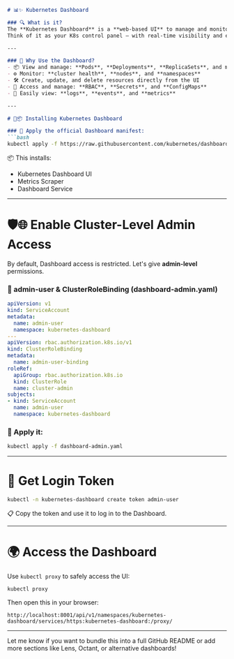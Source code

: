 

```markdown
# 📊✨ Kubernetes Dashboard

### 🔍 What is it?
The **Kubernetes Dashboard** is a **web-based UI** to manage and monitor your cluster.  
Think of it as your K8s control panel — with real-time visibility and editing power! 😎

---

### 🎯 Why Use the Dashboard?
- 📦 View and manage: **Pods**, **Deployments**, **ReplicaSets**, and more
- ⚙️ Monitor: **cluster health**, **nodes**, and **namespaces**
- 🛠️ Create, update, and delete resources directly from the UI
- 🔐 Access and manage: **RBAC**, **Secrets**, and **ConfigMaps**
- 🚨 Easily view: **logs**, **events**, and **metrics**

---

# 🚀📦 Installing Kubernetes Dashboard

### 🔧 Apply the official Dashboard manifest:
```bash
kubectl apply -f https://raw.githubusercontent.com/kubernetes/dashboard/v2.7.0/aio/deploy/recommended.yaml
```

📦 This installs:
- Kubernetes Dashboard UI  
- Metrics Scraper  
- Dashboard Service  

---

# 🛡️🌐 Enable Cluster-Level Admin Access

By default, Dashboard access is restricted. Let's give **admin-level** permissions.

### 📄 admin-user & ClusterRoleBinding (dashboard-admin.yaml)
```yaml
apiVersion: v1
kind: ServiceAccount
metadata:
  name: admin-user
  namespace: kubernetes-dashboard
---
apiVersion: rbac.authorization.k8s.io/v1
kind: ClusterRoleBinding
metadata:
  name: admin-user-binding
roleRef:
  apiGroup: rbac.authorization.k8s.io
  kind: ClusterRole
  name: cluster-admin
subjects:
- kind: ServiceAccount
  name: admin-user
  namespace: kubernetes-dashboard
```

### 🚀 Apply it:
```bash
kubectl apply -f dashboard-admin.yaml
```

---

# 🔑 Get Login Token
```bash
kubectl -n kubernetes-dashboard create token admin-user
```
📋 Copy the token and use it to log in to the Dashboard.

---

# 🌍 Access the Dashboard
Use `kubectl proxy` to safely access the UI:

```bash
kubectl proxy
```

Then open this in your browser:
```
http://localhost:8001/api/v1/namespaces/kubernetes-dashboard/services/https:kubernetes-dashboard:/proxy/
```

---





Let me know if you want to bundle this into a full GitHub README or add more sections like Lens, Octant, or alternative dashboards!

